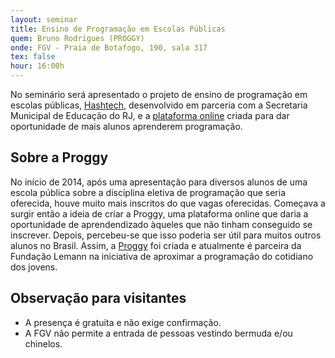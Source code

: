 ```yaml
---
layout: seminar
title: Ensino de Programação em Escolas Públicas
quem: Bruno Rodrigues (PROGGY)
onde: FGV - Praia de Botafogo, 190, sala 317
tex: false
hour: 16:00h
---
```


No seminário será apresentado o projeto de ensino de programação em
escolas públicas, [Hashtech](http://www.grupohashtech.com.br),
desenvolvido em parceria com a Secretaria Municipal de Educação do RJ,
e a [plataforma online](http://www.proggy.com.br) criada para dar
oportunidade de mais alunos aprenderem programação.

## Sobre a Proggy

No início de 2014, após uma apresentação para diversos alunos de uma
escola pública sobre a disciplina eletiva de programação que seria
oferecida, houve muito mais inscritos do que vagas
oferecidas. Começava a surgir então a ideia de criar a Proggy, uma
plataforma online que daria a oportunidade de aprendendizado àqueles
que não tinham conseguido se inscrever. Depois, percebeu-se que isso
poderia ser útil para muitos outros alunos no Brasil. Assim, a
[Proggy](http://www.proggy.com.br) foi criada e atualmente é parceira
da Fundação Lemann na iniciativa de aproximar a programação do
cotidiano dos jovens.
 

## Observação para visitantes

- A presença é gratuita e não exige confirmação.
- A FGV não permite a entrada de pessoas vestindo bermuda e/ou
  chinelos.
